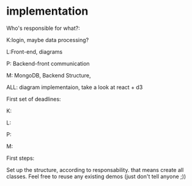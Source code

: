 # implementation

Who's responsible for what?:

K:login, maybe data processing?

L:Front-end, diagrams

P: Backend-front communication

M: MongoDB, Backend Structure,

ALL: diagram implementaion, take a look at react + d3

First set of deadlines:

K:

L:

P:

M:


First steps:

Set up the structure, according to responsability. that means create all classes.  Feel free to reuse any existing demos (just don't tell anyone ;))
